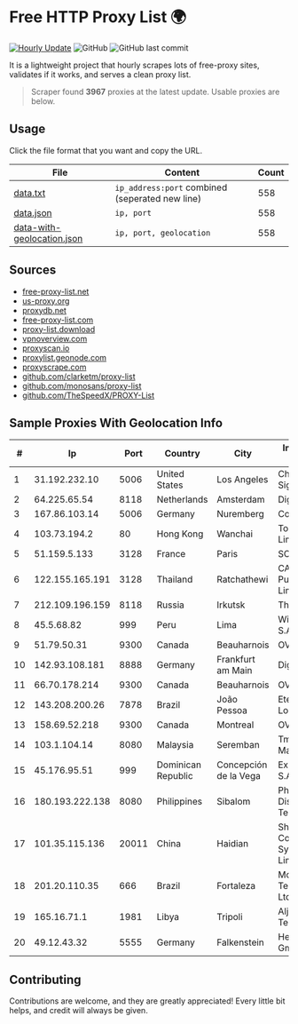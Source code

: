 
# Free HTTP Proxy List 🌍

[![Hourly Update](https://github.com/mertguvencli/http-proxy-list/actions/workflows/main.yml/badge.svg?branch=main)](https://github.com/mertguvencli/http-proxy-list/actions/workflows/main.yml)
![GitHub](https://img.shields.io/github/license/mertguvencli/http-proxy-list)
![GitHub last commit](https://img.shields.io/github/last-commit/mertguvencli/http-proxy-list)

It is a lightweight project that hourly scrapes lots of free-proxy sites, validates if it works, and serves a clean proxy list.


> Scraper found **3967** proxies at the latest update. Usable proxies are below.

## Usage

Click the file format that you want and copy the URL.


|File|Content|Count|
|----|-------|-----|
|[data.txt](https://raw.githubusercontent.com/mertguvencli/http-proxy-list/main/proxy-list/data.txt)|`ip_address:port` combined (seperated new line)|558|
|[data.json](https://raw.githubusercontent.com/mertguvencli/http-proxy-list/main/proxy-list/data.json)|`ip, port`|558|
|[data-with-geolocation.json](https://raw.githubusercontent.com/mertguvencli/http-proxy-list/main/proxy-list/data-with-geolocation.json)|`ip, port, geolocation`|558|

## Sources

* [free-proxy-list.net](https://free-proxy-list.net)
* [us-proxy.org](https://www.us-proxy.org)
* [proxydb.net](http://proxydb.net)
* [free-proxy-list.com](https://free-proxy-list.com/?page=&port=&type%5B%5D=http&type%5B%5D=https&up_time=0&search=Search)
* [proxy-list.download](https://www.proxy-list.download/HTTP)
* [vpnoverview.com](https://vpnoverview.com/privacy/anonymous-browsing/free-proxy-servers)
* [proxyscan.io](https://www.proxyscan.io)
* [proxylist.geonode.com](https://proxylist.geonode.com/api/proxy-list?limit=300&page=1&sort_by=lastChecked&sort_type=desc&protocols=http,https)
* [proxyscrape.com](https://api.proxyscrape.com/v2/?request=displayproxies&protocol=http&timeout=10000&country=all&ssl=all&anonymity=all)
* [github.com/clarketm/proxy-list](https://raw.githubusercontent.com/clarketm/proxy-list/master/proxy-list-raw.txt)
* [github.com/monosans/proxy-list](https://raw.githubusercontent.com/monosans/proxy-list/main/proxies/http.txt)
* [github.com/TheSpeedX/PROXY-List](https://raw.githubusercontent.com/TheSpeedX/PROXY-List/master/http.txt)


## Sample Proxies With Geolocation Info

|#|Ip|Port|Country|City|Internet Service Provider|
|-|--|----|-------|----|-------------------------|
|1|31.192.232.10|5006|United States|Los Angeles|Chelyabinsk-Signal LLC|
|2|64.225.65.54|8118|Netherlands|Amsterdam|DigitalOcean, LLC|
|3|167.86.103.14|5006|Germany|Nuremberg|Contabo GmbH|
|4|103.73.194.2|80|Hong Kong|Wanchai|TouchPal HK Co., Limited|
|5|51.159.5.133|3128|France|Paris|SCALEWAY|
|6|122.155.165.191|3128|Thailand|Ratchathewi|CAT Telecom Public Company Limited|
|7|212.109.196.159|8118|Russia|Irkutsk|TheServer|
|8|45.5.68.82|999|Peru|Lima|Wi-net Telecom S.A.C.|
|9|51.79.50.31|9300|Canada|Beauharnois|OVH SAS|
|10|142.93.108.181|8888|Germany|Frankfurt am Main|DigitalOcean, LLC|
|11|66.70.178.214|9300|Canada|Beauharnois|OVH SAS|
|12|143.208.200.26|7878|Brazil|João Pessoa|Eternal VÔdeo Locadora Ltda|
|13|158.69.52.218|9300|Canada|Montreal|OVH SAS|
|14|103.1.104.14|8080|Malaysia|Seremban|Tmnet, Telekom Malaysia Bhd.|
|15|45.176.95.51|999|Dominican Republic|Concepción de la Vega|Exito Vision Cable S.A.S|
|16|180.193.222.138|8080|Philippines|Sibalom|Philippine Long Distance Telephone Co.|
|17|101.35.115.136|20011|China|Haidian|Shenzhen Tencent Computer Systems Company Limited|
|18|201.20.110.35|666|Brazil|Fortaleza|Mob Servicos de Telecomunicacoes Ltda|
|19|165.16.71.1|1981|Libya|Tripoli|Aljeel Aljadeed For Technology|
|20|49.12.43.32|5555|Germany|Falkenstein|Hetzner Online GmbH|



## Contributing

Contributions are welcome, and they are greatly appreciated! Every
little bit helps, and credit will always be given.

